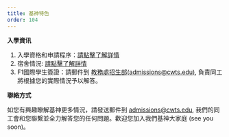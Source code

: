 ```yaml
---
title: 基神特色
order: 104
---
```

**入學資讯**

1. 入學資格和申請程序：[請點擊了解詳情](https://www.cwts.edu/prospective-students/application/procedure/)
1. 宿舍情況: [請點擊了解詳情](https://www.cwts.edu/prospective-students/application/dormitory/)
1. F1國際學生簽證：請郵件到 [教務處招生部(admissions@cwts.edu)](mailto:admissions@cwts.edu), 負責同工將根據您的實際情況予以解答。

**聯絡方式**

如您有興趣瞭解基神更多情況，請發送郵件到 [admissions@cwts.edu](mailto:admissions@cwts.edu), 我們的同工會和您聯繫並全力解答您的任何問題。歡迎您加入我們基神大家庭 (see you soon)。
